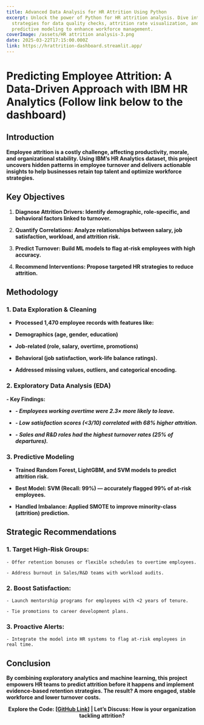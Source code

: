 ```yaml
---
title: Advanced Data Analysis for HR Attrition Using Python
excerpt: Unlock the power of Python for HR attrition analysis. Dive into
  strategies for data quality checks, attrition rate visualization, and
  predictive modeling to enhance workforce management.
coverImage: /assets/HR attrition analysis-3.png
date: 2025-03-22T17:15:00.000Z
link: https://hrattrition-dashboard.streamlit.app/
---
```

# **Predicting Employee Attrition: A Data-Driven Approach with IBM HR Analytics (Follow link below to the dashboard)**

## **Introduction**

**Employee attrition is a costly challenge, affecting productivity, morale, and organizational stability. Using IBM’s HR Analytics dataset, this project uncovers hidden patterns in employee turnover and delivers actionable insights to help businesses retain top talent and optimize workforce strategies.**

## **Key Objectives**

1.  **Diagnose Attrition Drivers: Identify demographic, role-specific, and behavioral factors linked to turnover.**
    
2.  **Quantify Correlations: Analyze relationships between salary, job satisfaction, workload, and attrition risk.**
    
3.  **Predict Turnover: Build ML models to flag at-risk employees with high accuracy.**
    
4.  **Recommend Interventions: Propose targeted HR strategies to reduce attrition.**
    

## **Methodology**

### **1\. Data Exploration & Cleaning**

*   **Processed 1,470 employee records with features like:**
    
*   **Demographics (age, gender, education)**
    
*   **Job-related (role, salary, overtime, promotions)**
    
*   **Behavioral (job satisfaction, work-life balance ratings).**
    
*   **Addressed missing values, outliers, and categorical encoding.**
    

### **2\. Exploratory Data Analysis (EDA)**

**\- Key Findings:**

*   **_\- Employees working overtime were 2.3× more likely to leave._**
    
*   **_\- Low satisfaction scores (<3/10) correlated with 68% higher attrition._**
    
*   **_\- Sales and R&D roles had the highest turnover rates (25% of departures)._**
    

### **3\. Predictive Modeling**

*   **Trained Random Forest, LightGBM, and SVM models to predict attrition risk.**
    
*   **Best Model: SVM (Recall: 99%) — accurately flagged 99% of at-risk employees.**
    
*   **Handled Imbalance: Applied SMOTE to improve minority-class (attrition) prediction.**
    

## **Strategic Recommendations**

### **1\. Target High-Risk Groups:**

`- Offer retention bonuses or flexible schedules to overtime employees.`

`- Address burnout in Sales/R&D teams with workload audits.`

### **2\. Boost Satisfaction:**

`- Launch mentorship programs for employees with <2 years of tenure.`

`- Tie promotions to career development plans.`

### **3\. Proactive Alerts:**

`- Integrate the model into HR systems to flag at-risk employees in real time.`

## **Conclusion**

**By combining exploratory analytics and machine learning, this project empowers HR teams to predict attrition before it happens and implement evidence-based retention strategies. The result? A more engaged, stable workforce and lower turnover costs.**

<p style="text-align: center"><strong>Explore the Code: [</strong><a href="https://github.com/AnnieFiB/my_projects/blob/main/DataAnalysis/notebooks/HR%20Attrition%20Analysis.ipynb"><strong>GitHub Link</strong></a><strong>] | Let’s Discuss: How is your organization tackling attrition?</strong></p>